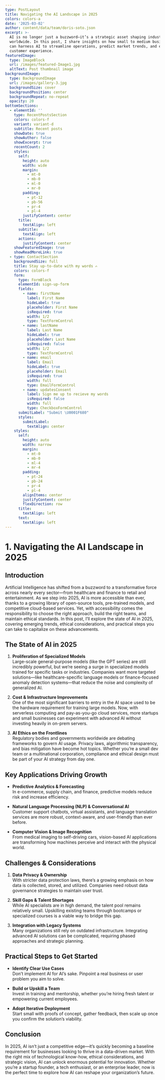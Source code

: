 ```yaml
---
type: PostLayout
title: Navigating the AI Landscape in 2025
colors: colors-a
date: '2025-03-02'
author: content/data/team/doris-soto.json
excerpt: >-
  AI is no longer just a buzzword—it’s a strategic asset shaping industries
  worldwide. In this post, I share insights on how small to medium businesses
  can harness AI to streamline operations, predict market trends, and enhance
  customer experience.
featuredImage:
  type: ImageBlock
  url: /images/featured-Image1.jpg
  altText: Post thumbnail image
backgroundImage:
  type: BackgroundImage
  url: /images/gallery-3.jpg
  backgroundSize: cover
  backgroundPosition: center
  backgroundRepeat: no-repeat
  opacity: 20
bottomSections:
  - elementId: ''
    type: RecentPostsSection
    colors: colors-f
    variant: variant-d
    subtitle: Recent posts
    showDate: true
    showAuthor: false
    showExcerpt: true
    recentCount: 2
    styles:
      self:
        height: auto
        width: wide
        margin:
          - mt-0
          - mb-0
          - ml-0
          - mr-0
        padding:
          - pt-12
          - pb-56
          - pr-4
          - pl-4
        justifyContent: center
      title:
        textAlign: left
      subtitle:
        textAlign: left
      actions:
        justifyContent: center
    showFeaturedImage: true
    showReadMoreLink: true
  - type: ContactSection
    backgroundSize: full
    title: Stay up-to-date with my words ✍️
    colors: colors-f
    form:
      type: FormBlock
      elementId: sign-up-form
      fields:
        - name: firstName
          label: First Name
          hideLabel: true
          placeholder: First Name
          isRequired: true
          width: 1/2
          type: TextFormControl
        - name: lastName
          label: Last Name
          hideLabel: true
          placeholder: Last Name
          isRequired: false
          width: 1/2
          type: TextFormControl
        - name: email
          label: Email
          hideLabel: true
          placeholder: Email
          isRequired: true
          width: full
          type: EmailFormControl
        - name: updatesConsent
          label: Sign me up to recieve my words
          isRequired: false
          width: full
          type: CheckboxFormControl
      submitLabel: "Submit \U0001F680"
      styles:
        submitLabel:
          textAlign: center
    styles:
      self:
        height: auto
        width: narrow
        margin:
          - mt-0
          - mb-0
          - ml-4
          - mr-4
        padding:
          - pt-24
          - pb-24
          - pr-4
          - pl-4
        alignItems: center
        justifyContent: center
        flexDirection: row
      title:
        textAlign: left
      text:
        textAlign: left
---
```

# 1. Navigating the AI Landscape in 2025

## Introduction
Artificial Intelligence has shifted from a buzzword to a transformative force across nearly every sector—from healthcare and finance to retail and entertainment. As we step into 2025, AI is more accessible than ever, thanks to a growing library of open-source tools, pre-trained models, and competitive cloud-based services. Yet, with accessibility comes the responsibility to choose the right approach, build the right teams, and maintain ethical standards. In this post, I’ll explore the state of AI in 2025, covering emerging trends, ethical considerations, and practical steps you can take to capitalize on these advancements.

## The State of AI in 2025

1. **Proliferation of Specialized Models**  
   Large-scale general-purpose models (like the GPT series) are still incredibly powerful, but we’re seeing a surge in specialized models trained for specific tasks or industries. Companies want more targeted solutions—like healthcare-specific language models or finance-focused anomaly detection systems—that reduce the noise and complexity of generalized AI.

2. **Cost & Infrastructure Improvements**  
   One of the most significant barriers to entry in the AI space used to be the hardware requirement for training large models. Now, with serverless computing and pay-as-you-go cloud services, more startups and small businesses can experiment with advanced AI without investing heavily in on-prem servers.

3. **AI Ethics on the Frontlines**  
   Regulatory bodies and governments worldwide are debating frameworks to govern AI usage. Privacy laws, algorithmic transparency, and bias mitigation have become hot topics. Whether you’re a small dev team or a multinational corporation, compliance and ethical design must be part of your AI strategy from day one.

## Key Applications Driving Growth

- **Predictive Analytics & Forecasting**  
  In e-commerce, supply chain, and finance, predictive models reduce risk and increase efficiency.

- **Natural Language Processing (NLP) & Conversational AI**  
  Customer support chatbots, virtual assistants, and language translation services are more robust, context-aware, and user-friendly than ever before.

- **Computer Vision & Image Recognition**  
  From medical imaging to self-driving cars, vision-based AI applications are transforming how machines perceive and interact with the physical world.

## Challenges & Considerations

1. **Data Privacy & Ownership**  
   With stricter data protection laws, there’s a growing emphasis on how data is collected, stored, and utilized. Companies need robust data governance strategies to maintain user trust.

2. **Skill Gaps & Talent Shortages**  
   While AI specialists are in high demand, the talent pool remains relatively small. Upskilling existing teams through bootcamps or specialized courses is a viable way to bridge this gap.

3. **Integration with Legacy Systems**  
   Many organizations still rely on outdated infrastructure. Integrating advanced AI solutions can be complicated, requiring phased approaches and strategic planning.

## Practical Steps to Get Started

- **Identify Clear Use Cases**  
  Don’t implement AI for AI’s sake. Pinpoint a real business or user problem you aim to solve.

- **Build or Upskill a Team**  
  Invest in training and mentorship, whether you’re hiring fresh talent or empowering current employees.

- **Adopt Iterative Deployment**  
  Start small with proofs of concept, gather feedback, then scale up once you confirm the solution’s viability.

## Conclusion
In 2025, AI isn’t just a competitive edge—it’s quickly becoming a baseline requirement for businesses looking to thrive in a data-driven market. With the right mix of technological know-how, ethical considerations, and strategic vision, AI can unlock enormous potential for innovation. Whether you’re a startup founder, a tech enthusiast, or an enterprise leader, now is the perfect time to explore how AI can reshape your organization’s future.
